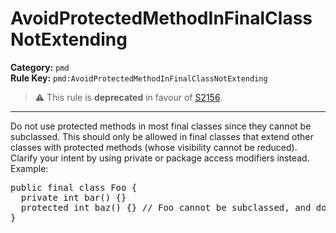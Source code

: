 # AvoidProtectedMethodInFinalClassNotExtending
**Category:** `pmd`<br/>
**Rule Key:** `pmd:AvoidProtectedMethodInFinalClassNotExtending`<br/>
> :warning: This rule is **deprecated** in favour of [S2156](https://rules.sonarsource.com/java/RSPEC-2156).

-----

Do not use protected methods in most final classes since they cannot be subclassed. This should
only be allowed in final classes that extend other classes with protected methods (whose
visibility cannot be reduced). Clarify your intent by using private or package access modifiers instead. Example:
<pre>
public final class Foo {
  private int bar() {}
  protected int baz() {} // Foo cannot be subclassed, and doesn't extend anything, so is baz() really private or package visible? 
}
</pre>
